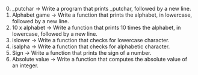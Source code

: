 0. _putchar -> Write a program that prints _putchar, followed by a new line.
1. Alphabet game -> Write a function that prints the alphabet, in lowercase, followed by a new line.
2. 10 x alphabet -> Write a function that prints 10 times the alphabet, in lowercase, followed by a new line.
3. islower -> Write a function that checks for lowercase character.
4. isalpha -> Write a function that checks for alphabetic character.
5. Sign -> Write a function that prints the sign of a number.
6. Absolute value -> Write a function that computes the absolute value of an integer.
